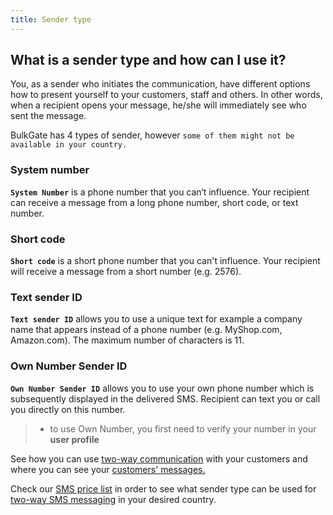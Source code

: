 ```yaml
---
title: Sender type
---
```


## What is a sender type and how can I use it?
You, as a sender who initiates the communication, have different options how to present yourself to your customers, staff and others. In other words, when a recipient opens your message, he/she will immediately see who sent the message.

BulkGate has 4 types of sender, however `some of them might not be available in your country.`

### System number
**`System Number`** is a phone number that you can‘t influence. Your recipient can receive a message from a long phone number, short code, or text number.

### Short code
**`Short code`** is a short phone number that you can't influence. Your recipient will receive a message from a short number (e.g. 2576).

### Text sender ID
**`Text sender ID`** allows you to use a unique text for example a company name that appears instead of a phone number (e.g. MyShop.com, Amazon.com). The maximum number of characters is 11.

### Own Number Sender ID
**`Own Number Sender ID`** allows you to use your own phone number which is subsequently displayed in the delivered SMS. Recipient can text you or call you directly on this number.
>- to use Own Number, you first need to verify your number in your **user profile**

See how you can use [two-way communication](inbox.md#can-i-communicate-directly-with-a-customer) with your customers and where you can see your [customers' messages.](inbox.md#where-can-i-see-a-response-from-my-customer)

Check our [SMS price list](https://www.bulkgate.com/en/sms-price/) in order to see what sender type can be used for [two-way SMS messaging]( https://www.bulkgate.com/en/solutions/two-way-sms/) in your desired country.
